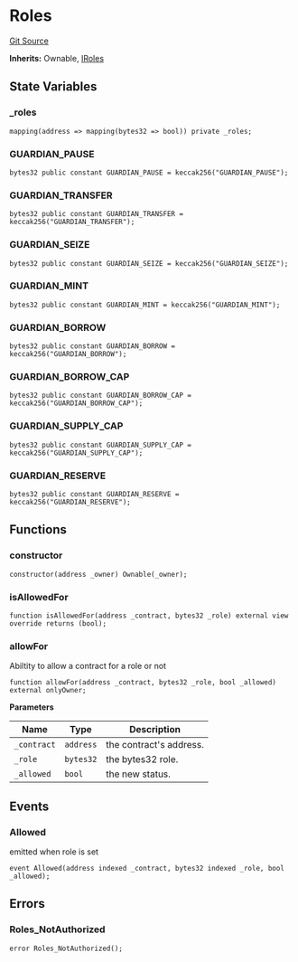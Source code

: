 # Roles
[Git Source](https://github.com/malda-protocol/malda-lending/blob/ecf312765013f0471a4707ec1225b346cdb0a535/src\Roles.sol)

**Inherits:**
Ownable, [IRoles](/src\interfaces\IRoles.sol\interface.IRoles.md)


## State Variables
### _roles

```solidity
mapping(address => mapping(bytes32 => bool)) private _roles;
```


### GUARDIAN_PAUSE

```solidity
bytes32 public constant GUARDIAN_PAUSE = keccak256("GUARDIAN_PAUSE");
```


### GUARDIAN_TRANSFER

```solidity
bytes32 public constant GUARDIAN_TRANSFER = keccak256("GUARDIAN_TRANSFER");
```


### GUARDIAN_SEIZE

```solidity
bytes32 public constant GUARDIAN_SEIZE = keccak256("GUARDIAN_SEIZE");
```


### GUARDIAN_MINT

```solidity
bytes32 public constant GUARDIAN_MINT = keccak256("GUARDIAN_MINT");
```


### GUARDIAN_BORROW

```solidity
bytes32 public constant GUARDIAN_BORROW = keccak256("GUARDIAN_BORROW");
```


### GUARDIAN_BORROW_CAP

```solidity
bytes32 public constant GUARDIAN_BORROW_CAP = keccak256("GUARDIAN_BORROW_CAP");
```


### GUARDIAN_SUPPLY_CAP

```solidity
bytes32 public constant GUARDIAN_SUPPLY_CAP = keccak256("GUARDIAN_SUPPLY_CAP");
```


### GUARDIAN_RESERVE

```solidity
bytes32 public constant GUARDIAN_RESERVE = keccak256("GUARDIAN_RESERVE");
```


## Functions
### constructor


```solidity
constructor(address _owner) Ownable(_owner);
```

### isAllowedFor


```solidity
function isAllowedFor(address _contract, bytes32 _role) external view override returns (bool);
```

### allowFor

Abiltity to allow a contract for a role or not


```solidity
function allowFor(address _contract, bytes32 _role, bool _allowed) external onlyOwner;
```
**Parameters**

|Name|Type|Description|
|----|----|-----------|
|`_contract`|`address`|the contract's address.|
|`_role`|`bytes32`|the bytes32 role.|
|`_allowed`|`bool`|the new status.|


## Events
### Allowed
emitted when role is set


```solidity
event Allowed(address indexed _contract, bytes32 indexed _role, bool _allowed);
```

## Errors
### Roles_NotAuthorized

```solidity
error Roles_NotAuthorized();
```

